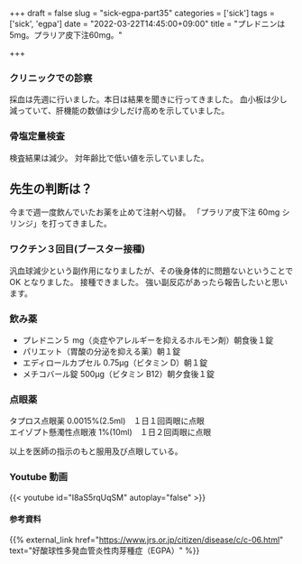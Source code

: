 +++
draft = false
slug = "sick-egpa-part35"
categories = ['sick']
tags = ['sick', 'egpa']
date = "2022-03-22T14:45:00+09:00"
title = "プレドニンは5mg。プラリア皮下注60mg。"

+++

### クリニックでの診察

採血は先週に行いました。本日は結果を聞きに行ってきました。
血小板は少し減っていて、肝機能の数値は少しだけ高めを示していました。

<!--more-->

### 骨塩定量検査

検査結果は減少。
対年齢比で低い値を示していました。

## 先生の判断は？

今まで週一度飲んでいたお薬を止めて注射へ切替。
「プラリア皮下注 60mg シリンジ」を打ってきました。

### ワクチン３回目(ブースター接種)

汎血球減少という副作用になりましたが、その後身体的に問題ないということで OK となりました。
接種できました。
強い副反応があったら報告したいと思います。

### 飲み薬

- プレドニン５ mg（炎症やアレルギーを抑えるホルモン剤）朝食後１錠
- パリエット（胃酸の分泌を抑える薬）朝１錠
- エディロールカプセル 0.75μg（ビタミン D）朝１錠
- メチコバール錠 500μg（ビタミン B12）朝夕食後１錠

### 点眼薬

タプロス点眼薬 0.0015%(2.5ml)　１日１回両眼に点眼  
エイゾプト懸濁性点眼液 1%(10ml)　１日２回両眼に点眼

以上を医師の指示のもと服用及び点眼している。

### Youtube 動画

{{< youtube id="I8aS5rqUqSM" autoplay="false" >}}

#### 参考資料

{{% external_link href="https://www.jrs.or.jp/citizen/disease/c/c-06.html" text="好酸球性多発血管炎性肉芽種症（EGPA）" %}}
